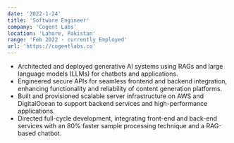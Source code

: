 ```yaml
---
date: '2022-1-24'
title: 'Software Engineer'
company: 'Cogent Labs'
location: 'Lahore, Pakistan'
range: 'Feb 2022 - currently Employed'
url: 'https://cogentlabs.co'
---
```


- Architected and deployed generative AI systems using RAGs and large language models (LLMs) for chatbots and applications.
- Engineered secure APIs for seamless frontend and backend integration, enhancing functionality and reliability of content generation platforms.
- Built and provisioned scalable server infrastructure on AWS and DigitalOcean to support backend services and high-performance applications.
- Directed full-cycle development, integrating front-end and back-end services with an 80% faster sample processing technique and a RAG-based chatbot.
